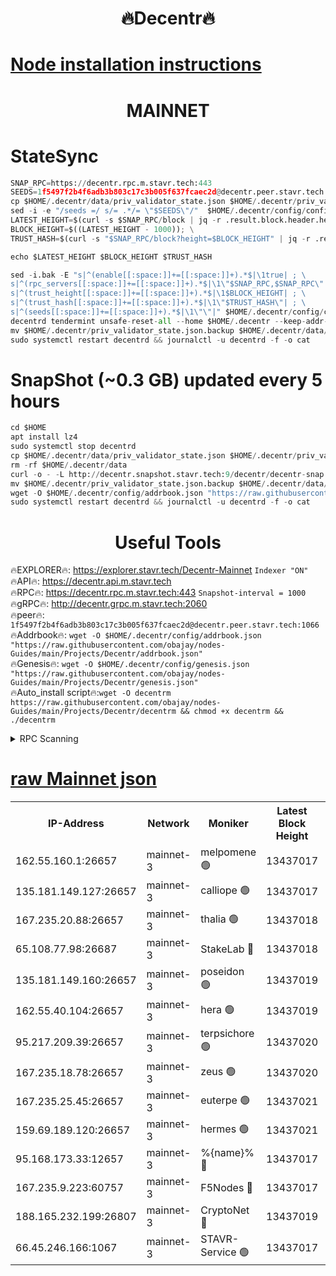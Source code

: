 <h1 align="center"> 🔥Decentr🔥</h1>

[Node installation instructions](https://github.com/obajay/nodes-Guides/tree/main/Projects/Decentr)
=
<h1 align="center"> MAINNET</h1>

# StateSync
```python
SNAP_RPC=https://decentr.rpc.m.stavr.tech:443
SEEDS=1f5497f2b4f6adb3b803c17c3b005f637fcaec2d@decentr.peer.stavr.tech:1066
cp $HOME/.decentr/data/priv_validator_state.json $HOME/.decentr/priv_validator_state.json.backup
sed -i -e "/seeds =/ s/= .*/= \"$SEEDS\"/"  $HOME/.decentr/config/config.toml
LATEST_HEIGHT=$(curl -s $SNAP_RPC/block | jq -r .result.block.header.height); \
BLOCK_HEIGHT=$((LATEST_HEIGHT - 1000)); \
TRUST_HASH=$(curl -s "$SNAP_RPC/block?height=$BLOCK_HEIGHT" | jq -r .result.block_id.hash)

echo $LATEST_HEIGHT $BLOCK_HEIGHT $TRUST_HASH

sed -i.bak -E "s|^(enable[[:space:]]+=[[:space:]]+).*$|\1true| ; \
s|^(rpc_servers[[:space:]]+=[[:space:]]+).*$|\1\"$SNAP_RPC,$SNAP_RPC\"| ; \
s|^(trust_height[[:space:]]+=[[:space:]]+).*$|\1$BLOCK_HEIGHT| ; \
s|^(trust_hash[[:space:]]+=[[:space:]]+).*$|\1\"$TRUST_HASH\"| ; \
s|^(seeds[[:space:]]+=[[:space:]]+).*$|\1\"\"|" $HOME/.decentr/config/config.toml
decentrd tendermint unsafe-reset-all --home $HOME/.decentr --keep-addr-book
mv $HOME/.decentr/priv_validator_state.json.backup $HOME/.decentr/data/priv_validator_state.json
sudo systemctl restart decentrd && journalctl -u decentrd -f -o cat
```
# SnapShot (~0.3 GB) updated every 5 hours
```python
cd $HOME
apt install lz4
sudo systemctl stop decentrd
cp $HOME/.decentr/data/priv_validator_state.json $HOME/.decentr/priv_validator_state.json.backup
rm -rf $HOME/.decentr/data
curl -o - -L http://decentr.snapshot.stavr.tech:9/decentr/decentr-snap.tar.lz4 | lz4 -c -d - | tar -x -C $HOME/.decentr --strip-components 2
mv $HOME/.decentr/priv_validator_state.json.backup $HOME/.decentr/data/priv_validator_state.json
wget -O $HOME/.decentr/config/addrbook.json "https://raw.githubusercontent.com/obajay/nodes-Guides/main/Projects/Decentr/addrbook.json"
sudo systemctl restart decentrd && journalctl -u decentrd -f -o cat
```

 <h1 align="center"> Useful Tools</h1>

🔥EXPLORER🔥:     https://explorer.stavr.tech/Decentr-Mainnet        `Indexer "ON"` \
🔥API🔥:          https://decentr.api.m.stavr.tech \
🔥RPC🔥:          https://decentr.rpc.m.stavr.tech:443              `Snapshot-interval = 1000` \
🔥gRPC🔥:         http://decentr.grpc.m.stavr.tech:2060 \
🔥peer🔥:         `1f5497f2b4f6adb3b803c17c3b005f637fcaec2d@decentr.peer.stavr.tech:1066` \
🔥Addrbook🔥:  `wget -O $HOME/.decentr/config/addrbook.json "https://raw.githubusercontent.com/obajay/nodes-Guides/main/Projects/Decentr/addrbook.json"` \
🔥Genesis🔥:  `wget -O $HOME/.decentr/config/genesis.json "https://raw.githubusercontent.com/obajay/nodes-Guides/main/Projects/Decentr/genesis.json"` \
🔥Auto_install script🔥:`wget -O decentrm https://raw.githubusercontent.com/obajay/nodes-Guides/main/Projects/Decentr/decentrm && chmod +x decentrm && ./decentrm`

<details>
<summary>RPC Scanning</summary>

<h2 align="center"> We scan nodes in real time every 4 hours. And we provide the final result of RPC endpoints.
We cannot influence the operation of these nodes in any way. </h2>


```python
If Voting Power is higher than 0 --> then the Node is a validator of the network and may be subject to attack and be a potential threat to the chain.
```
```python
We marked such validators with a red symbol
```

</details>

[raw Mainnet json](https://rpc-check.decentrm.stavr.tech/decentrm/rpc-decentrm-result.json)
=



<table><tr><th>IP-Address</th><th>Network</th><th>Moniker</th><th>Latest Block Height</th><th>Earliest Block Height</th><th>Catching Up</th><th>Tx Index</th><th>Voting Power</th><th>Scan Time</th></tr><tr><td>162.55.160.1:26657</td><td>mainnet-3</td><td>melpomene 🟢</td><td>13437017</td><td>1688950</td><td>False</td><td>on</td><td>0</td><td>2024-03-22T11:40:44.515671466UTC</td></tr><tr><td>135.181.149.127:26657</td><td>mainnet-3</td><td>calliope 🟢</td><td>13437017</td><td>1688950</td><td>False</td><td>on</td><td>0</td><td>2024-03-22T11:40:48.908842892UTC</td></tr><tr><td>167.235.20.88:26657</td><td>mainnet-3</td><td>thalia 🟢</td><td>13437018</td><td>1688950</td><td>False</td><td>on</td><td>0</td><td>2024-03-22T11:40:52.256294533UTC</td></tr><tr><td>65.108.77.98:26687</td><td>mainnet-3</td><td>StakeLab 🔴</td><td>13437018</td><td>1688950</td><td>False</td><td>on</td><td>5451215</td><td>2024-03-22T11:40:52.557292397UTC</td></tr><tr><td>135.181.149.160:26657</td><td>mainnet-3</td><td>poseidon 🟢</td><td>13437019</td><td>1688950</td><td>False</td><td>on</td><td>0</td><td>2024-03-22T11:40:56.946899791UTC</td></tr><tr><td>162.55.40.104:26657</td><td>mainnet-3</td><td>hera 🟢</td><td>13437019</td><td>1688950</td><td>False</td><td>on</td><td>0</td><td>2024-03-22T11:40:57.460230643UTC</td></tr><tr><td>95.217.209.39:26657</td><td>mainnet-3</td><td>terpsichore 🟢</td><td>13437020</td><td>1688950</td><td>False</td><td>on</td><td>0</td><td>2024-03-22T11:41:01.844477313UTC</td></tr><tr><td>167.235.18.78:26657</td><td>mainnet-3</td><td>zeus 🟢</td><td>13437020</td><td>1688950</td><td>False</td><td>on</td><td>0</td><td>2024-03-22T11:41:06.172302874UTC</td></tr><tr><td>167.235.25.45:26657</td><td>mainnet-3</td><td>euterpe 🟢</td><td>13437021</td><td>1688950</td><td>False</td><td>on</td><td>0</td><td>2024-03-22T11:41:08.417292509UTC</td></tr><tr><td>159.69.189.120:26657</td><td>mainnet-3</td><td>hermes 🟢</td><td>13437021</td><td>1688950</td><td>False</td><td>on</td><td>0</td><td>2024-03-22T11:41:10.666604223UTC</td></tr><tr><td>95.168.173.33:12657</td><td>mainnet-3</td><td>%{name}% 🔴</td><td>13437017</td><td>8964001</td><td>False</td><td>on</td><td>4280729</td><td>2024-03-22T11:40:49.727879941UTC</td></tr><tr><td>167.235.9.223:60757</td><td>mainnet-3</td><td>F5Nodes 🔴</td><td>13437017</td><td>12380001</td><td>False</td><td>off</td><td>562</td><td>2024-03-22T11:40:49.996072347UTC</td></tr><tr><td>188.165.232.199:26807</td><td>mainnet-3</td><td>CryptoNet 🔴</td><td>13437019</td><td>13242001</td><td>False</td><td>off</td><td>916390</td><td>2024-03-22T11:40:57.217846181UTC</td></tr><tr><td>66.45.246.166:1067</td><td>mainnet-3</td><td>STAVR-Service 🟢</td><td>13437017</td><td>13436001</td><td>False</td><td>on</td><td>0</td><td>2024-03-22T11:40:49.441471062UTC</td></tr></table>
